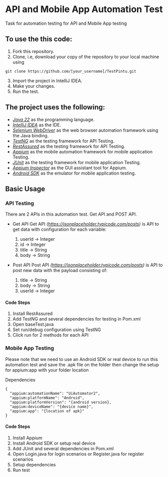 # API and Mobile App Automation Test
Task for automation testing for API and Mobile App testing

## To use the this code:

1. Fork this repository.
2. Clone, i.e, download your copy of the repository to your local machine using
```
git clone https://github.com/[your_username]/TestPintu.git
```
3. Import the project in IntelliJ IDEA.
4. Make your changes.
5. Run the test.

## The project uses the following:

- *[Java 22](https://www.oracle.com/de/java/technologies/downloads/#jdk22-windows)* as the programming language.
- *[IntelliJ IDEA](https://www.jetbrains.com/idea/)* as the IDE.
- *[Selenium WebDriver](https://www.selenium.dev/)* as the web browser automation framework using the Java binding.
- *[TestNG](https://testng.org/doc/)* as the testing framework for API Testing.
- *[RestAssured](https://github.com/rest-assured/rest-assured/wiki/ReleaseNotes52)* as the testing framework for API Testing.
- *[Appium](https://appium.io/docs/en/latest/)* as the mobile automation framework for mobile application Testing.
- *[JUnit](https://junit.org/junit5/)* as the testing framework for mobile application Testing.
- *[Appium Inspector](https://inspector.appiumpro.com/)* as the GUI assistant tool for Appium.
- *[Android SDK](https://developer.android.com/)* as the emulator for mobile application testing.

## Basic Usage

### API Testing
There are 2 APIs in this automation test. Get API and POST API.

- Get API
Get API *(https://jsonplaceholder.typicode.com/posts)* is API to get data with configuration for each variable:
  1. userId -> Integer
  2. id -> Integer
  3. title -> String
  4. body -> String

- Post API
Post API *(https://jsonplaceholder.typicode.com/posts)* is API to post new data with the payload consisting of:
  1. title -> String
  2. body -> String
  3. userId -> Integer

 #### Code Steps
  1. Install RestAssured
  2. Add TestNG and several dependencies for testing in Pom.xml
  3. Open baseTest.java
  4. Set run/debug configuration using TestNG
  5. Click run for 2 methods for each API

### Mobile App Testing
Please note that we need to use an Android SDK or real device to run this automation test and save the .apk file on the folder then change the setup for appium:app with your folder location

Dependencies
```
{
  "appium:automationName": "UiAutomator2",
  "appium:platformName": "Android",
  "appium:platformVersion": "{android version},
  "appium:deviceName": "{device name}",
  "appium:app": "{location of apk}"
}
```

 #### Code Steps
  1. Install Appium
  2. Install Android SDK or setup real device
  3. Add JUnit and several dependencies in Pom.xml
  4. Open Login.java for login scenarios or Register.java for register scenarios
  5. Setup dependencies
  6. Run test
